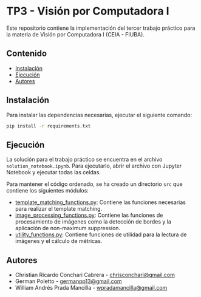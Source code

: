 # TP3 - Visión por Computadora I

Este repositorio contiene la implementación del tercer trabajo práctico para la materia de Visión por Computadora I (CEIA - FIUBA).

## Contenido
- [Instalación](##instalación)
- [Ejecución](##ejecución)
- [Autores](##autores)

## Instalación
Para instalar las dependencias necesarias, ejecutar el siguiente comando:

```bash
pip install -r requirements.txt
```

## Ejecución
La solución para el trabajo práctico se encuentra en el archivo `solution_notebook.ipynb`. Para ejecutarlo, abrir el archivo con Jupyter Notebook y ejecutar todas las celdas.

Para mantener el código ordenado, se ha creado un directorio `src` que contiene los siguientes módulos:
- [template_matching_functions.py](src/template_matching_functions.py): Contiene las funciones necesarias para realizar el template matching.
- [image_processing_functions.py](src/image_processing_functions.py): Contiene las funciones de procesamiento de imágenes como la detección de bordes y la aplicación de non-maximum suppression.
- [utility_functions.py](src/utility_functions.py): Contiene funciones de utilidad para la lectura de imágenes y el cálculo de métricas.

## Autores
- Christian Ricardo Conchari Cabrera - chrisconchari@gmail.com
- German Poletto - germanpp13@gmail.com
- William Andrés Prada Mancilla - wpradamancilla@gmail.com